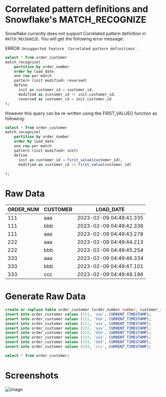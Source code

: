 # Correlated pattern definitions and Snowflake's MATCH_RECOGNIZE
Snowflake currently does not support Correlated pattern definition in `MATCH_RECOGNIZE`. You will get the following error message:

ERROR: `Unsupported feature 'Correlated pattern definitions'.` 

```sql
select * from order_customer
match_recognize(
    partition by order_number
    order by load_date
    one row per match
    pattern (init modified+ reversed)
    define
      init as customer_id = customer_id,
      modified as customer_id <> init.customer_id,
      reversed as customer_id = init.customer_id
);
```

However this query can be re-written using the FIRST_VALUE() function as following:

```sql
select * from order_customer
match_recognize(
    partition by order_number
    order by load_date
    one row per match
    pattern (init modified+ init)
    define
      init as customer_id = first_value(customer_id),
      modified as customer_id <> first_value(customer_id)
      
);
```

# Raw Data

| ORDER_NUM | CUSTOMER | LOAD_DATE               |
|-----------|----------|-------------------------|
| 111       | aaa      | 2023-02-09 04:49:41.335 |
| 111       | bbb      | 2023-02-09 04:49:42.338 |
| 111       | aaa      | 2023-02-09 04:49:43.278 |
| 222       | aaa      | 2023-02-09 04:49:44.213 |
| 222       | bbb      | 2023-02-09 04:49:45.254 |
| 333       | aaa      | 2023-02-09 04:49:46.334 |
| 333       | bbb      | 2023-02-09 04:49:47.101 |
| 333       | ccc      | 2023-02-09 04:49:48.196 |

# Generate Raw Data

```sql
create or replace table order_customer (order_number number, customer_id varchar(80), load_date timestamp);
insert into order_customer values (111, 'aaa', CURRENT_TIMESTAMP);
insert into order_customer values (111, 'bbb', CURRENT_TIMESTAMP);
insert into order_customer values (111, 'aaa', CURRENT_TIMESTAMP);
insert into order_customer values (222, 'aaa', CURRENT_TIMESTAMP);
insert into order_customer values (222, 'bbb', CURRENT_TIMESTAMP);
insert into order_customer values (333, 'aaa', CURRENT_TIMESTAMP);
insert into order_customer values (333, 'bbb', CURRENT_TIMESTAMP);
insert into order_customer values (333, 'ccc', CURRENT_TIMESTAMP);

select * from order_customer;
```

# Screenshots

![image](https://user-images.githubusercontent.com/121721444/217828368-7003e644-f0c5-4594-a2c4-757e01f49912.png)

